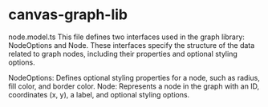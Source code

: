 # canvas-graph-lib

node.model.ts
This file defines two interfaces used in the graph library: NodeOptions and Node. These interfaces specify the structure of the data related to graph nodes, including their properties and optional styling options.

NodeOptions: Defines optional styling properties for a node, such as radius, fill color, and border color.
Node: Represents a node in the graph with an ID, coordinates (x, y), a label, and optional styling options.
